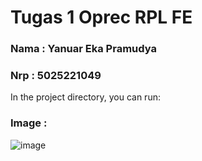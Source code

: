 # Tugas 1 Oprec RPL FE

### Nama : Yanuar Eka Pramudya
### Nrp : 5025221049

In the project directory, you can run:

### Image :
![image](https://github.com/pramudyanuar/TaskApp/assets/131145420/f6da8810-0eae-4197-97cb-0f9a64e4a00f)

